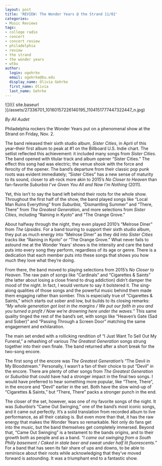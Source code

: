 ```yaml
---
layout: post
title: 'REVIEW: The Wonder Years @ the Strand 11/02'
categories:
- Music Reviews
tags:
- college radio
- concert
- concert review
- philadelphia
- review
- the strand
- the wonder years
- wtbu
author:
  login: ogehrke
  email: ogehrke@bu.edu
  display_name: Olivia Gehrke
  first_name: Olivia
  last_name: Gehrke
---
```

![]({{ site.baseurl }}/assets/27336701_10160157226140195_1104151777447322447_n.jpg)

_By Ali Audet_

Philadelphia rockers the Wonder Years put on a phenomenal show at the Strand on Friday, Nov. 2.

The band released their sixth studio album, _Sister Cities_, in April of this year–their first album to peak at #1 on the Billboard U.S. Indie chart. The setlist reflected this achievement: it included many songs from _Sister Cities_. The band opened with titular track and album opener “Sister Cities.” The effect this song had was electric; the venue shook with the force and ferocity of the opener. The band’s departure from their classic pop punk roots was evident immediately; “Sister Cities” has a new sense of maturity to its sound, closer to alt-rock more akin to 2015’s _No Closer to Heaven_ than fan-favorite _Suburbia I’ve Given You All and Now I’m Nothing_ (2011).

Yet, this isn’t to say the band left behind their roots for the whole show. Throughout the first half of the show, the band played songs like “Local Man Ruins Everything” from _Suburbia_, “Dismantling Summer” and “There, There” from _The Greatest Generation_, and more selections from _Sister Cities_, including “Raining in Kyoto” and “The Orange Grove.”

About halfway through the night, they even played 2010’s “Melrose Diner” from _The Upsides_. For a band touring to support their sixth studio album, they put as much energy into “Melrose Diner” as they did into _Sister Cities_ tracks like “Raining in Kyoto” or “The Orange Grove.” What never fails to astound me at the Wonder Years’ shows is the intensity and care the band puts into every song they perform, regardless of its age or genre. There is a dedication that each member puts into these songs that shows you how much they love what they’re doing.

From there, the band moved to playing selections from 2015’s _No Closer to Heaven_. The raw pain of songs like “Cardinals” and “Cigarettes & Saints” (the latter about losing a close friend to drug addiction) didn’t damper the mood of the night. In fact, I would venture to say it bolstered it. The sing-along qualities of those songs and the powerful music behind them made them engaging rather than somber. This is especially true of “Cigarettes & Saints,” which starts out sober and low, but builds to its closing remarks: _“My whole generation got lost in the margins / We put our faith in you and you turned a profit / Now we’re drowning here under the waves._” This same quality tinged the rest of the band’s set, with songs like “Heaven’s Gate (Sad and Sober)” and “Passing Through a Screen Door” matching the same engagement and exhilaration.

The main set ended with a rollicking rendition of “I Just Want To Sell Out My Funeral,” a rehashing of various _The Greatest Generation_ songs strung together into their own finale. The band returned after a short break for the two-song encore.

The first song of the encore was _The Greatest Generation_’s “The Devil in My Bloodstream.” Personally, I wasn’t a fan of their choice to put “Devil” in the encore. There are plenty of other songs from _The Greatest Generation_ or _Suburbia_ that could have had a stronger impact in the final two songs. I would have preferred to hear something more popular, like “There, There”, in the encore and “Devil” earlier in the set. Both have the slow wind-up of “Cigarettes & Saints,” but “There, There” packs a stronger punch in the end.

The closer of the set, however, was one of my favorite songs of the night. It was _Suburbia_’s “Came Out Swinging,” one of the band’s most iconic songs, and it came out perfectly. It’s a solid translation from recorded album to live performance, as all their catalog is. But even more than that, it has the raw energy that makes the Wonder Years so remarkable. Not only do fans get into the music, but the band themselves get completely immersed. Beyond that, “Came Out Swinging” is a testament to the bands origins, and to their growth both as people and as a band. “_I came out swinging from a South Philly basement / Caked in stale beer and sweat under half lit fluorescents._” For a band that has seen its fair share of ups and downs, to be able to reminisce about their roots while acknowledging that they’ve moved forward is astounding. It was a triumphant end to a fantastic show.